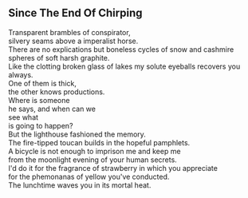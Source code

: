 Since The End Of Chirping
-------------------------
Transparent brambles of conspirator,  
silvery seams above a imperalist horse.  
There are no explications but boneless cycles of snow and cashmire  
spheres of soft harsh graphite.  
Like the clotting broken glass of lakes my solute eyeballs recovers you always.  
One of them is thick,  
the other knows productions.  
Where is someone  
he says, and when can we  
see what  
is going to happen?  
But the lighthouse fashioned the memory.  
The fire-tipped toucan builds in the hopeful pamphlets.  
A bicycle is not enough to imprison me and keep me  
from the moonlight evening of your human secrets.  
I'd do it for the fragrance of strawberry in which you appreciate  
for the phemonanas of yellow you've conducted.  
The lunchtime waves you in its mortal heat.  
